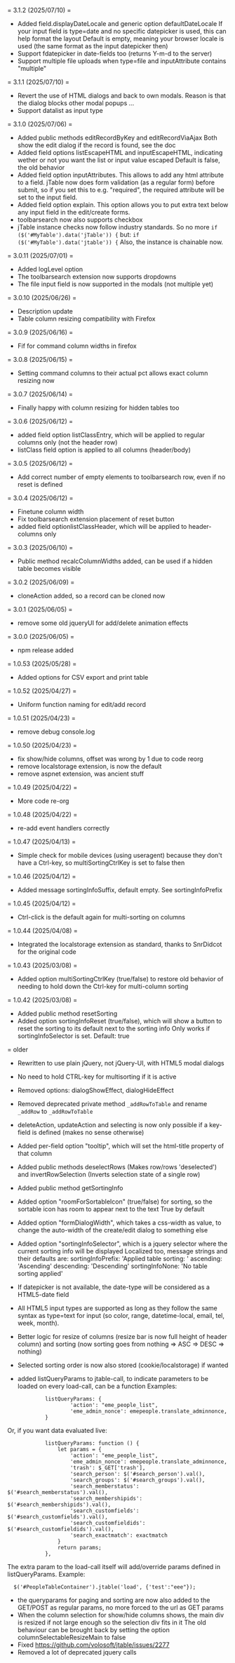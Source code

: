 = 3.1.2 (2025/07/10) =
* Added field.displayDateLocale and generic option defaultDateLocale
  If your input field is type=date and no specific datepicker is used, this can help format the layout
  Default is empty, meaning your browser locale is used (the same format as the input datepicker then)
* Support fdatepicker in date-fields too (returns Y-m-d to the server)
* Support multiple file uploads when type=file and inputAttribute contains "multiple"

= 3.1.1 (2025/07/10) =
* Revert the use of HTML dialogs and back to own modals. Reason is that the dialog blocks other modal popups ...
* Support datalist as input type

= 3.1.0 (2025/07/06) =
* Added public methods editRecordByKey and editRecordViaAjax
  Both show the edit dialog if the record is found, see the doc
* Added field options listEscapeHTML and inputEscapeHTML, indicating wether or not you want the list or input value escaped
  Default is false, the old behavior
* Added field option inputAttributes. This allows to add any html attribute to a field. jTable now does form validation (as a regular form) before submit, so if you set this to e.g. "required", the required attribute will be set to the input field.
* Added field option explain. This option allows you to put extra text below any input field in the edit/create forms.
* toolbarsearch now also supports checkbox
* jTable instance checks now follow industry standards. So no more
  `if ($('#MyTable').data('jTable')) {`
  but:
  `if ($('#MyTable').data('jtable')) {`
  Also, the instance is chainable now.

= 3.0.11 (2025/07/01) =
* Added logLevel option
* The toolbarsearch extension now supports dropdowns
* The file input field is now supported in the modals (not multiple yet)

= 3.0.10 (2025/06/26) =
* Description update
* Table column resizing compatibility with Firefox
 
= 3.0.9 (2025/06/16) =
* Fif for command column widths in firefox

= 3.0.8 (2025/06/15) =
* Setting command columns to their actual pct allows exact column resizing now

= 3.0.7 (2025/06/14) =
* Finally happy with column resizing for hidden tables too

= 3.0.6 (2025/06/12) =
* added field option listClassEntry, which will be applied to regular columns only (not the header row)
* listClass field option is applied to all columns (header/body)

= 3.0.5 (2025/06/12) =
* Add correct number of empty elements to toolbarsearch row, even if no reset is defined

= 3.0.4 (2025/06/12) =
* Finetune column width
* Fix toolbarsearch extension placement of reset button
* added field optionlistClassHeader, which will be applied to header-columns only

= 3.0.3 (2025/06/10) =
* Public method recalcColumnWidths added, can be used if a hidden table becomes visible

= 3.0.2 (2025/06/09) =
* cloneAction added, so a record can be cloned now

= 3.0.1 (2025/06/05) =
* remove some old jqueryUI for add/delete animation effects

= 3.0.0 (2025/06/05) =
* npm release added

= 1.0.53 (2025/05/28) =
* Added options for CSV export and print table

= 1.0.52 (2025/04/27) =
* Uniform function naming for edit/add record

= 1.0.51 (2025/04/23) =
* remove debug console.log

= 1.0.50 (2025/04/23) =
* fix show/hide columns, offset was wrong by 1 due to code reorg
* remove localstorage extension, is now the default
* remove aspnet extension, was ancient stuff

= 1.0.49 (2025/04/22) =
* More code re-org

= 1.0.48 (2025/04/22) =
* re-add event handlers correctly

= 1.0.47 (2025/04/13) =
* Simple check for mobile devices (using useragent) because they don't have a Ctrl-key, so multiSortingCtrlKey is set to false then

= 1.0.46 (2025/04/12) =
* Added message sortingInfoSuffix, default empty. See sortingInfoPrefix

= 1.0.45 (2025/04/12) =
* Ctrl-click is the default again for multi-sorting on columns

= 1.0.44 (2025/04/08) =
* Integrated the localstorage extension as standard, thanks to SnrDidcot for the original code

= 1.0.43 (2025/03/08) =
* Added option multiSortingCtrlKey (true/false) to restore old behavior of needing to hold down the Ctrl-key for multi-column sorting

= 1.0.42 (2025/03/08) =
* Added public method resetSorting
* Added option sortingInfoReset (true/false), which will show a button to reset the sorting to its default next to the sorting info
  Only works if sortingInfoSelector is set. Default: true

= older
* Rewritten to use plain jQuery, not jQuery-UI, with HTML5 modal dialogs
* No need to hold CTRL-key for multisorting if it is active
* Removed options: dialogShowEffect, dialogHideEffect
* Removed deprecated private method `_addRowToTable` and rename `_addRow` to `_addRowToTable`
* deleteAction, updateAction and selecting is now only possible if a key-field is defined (makes no sense otherwise)

* Added per-field option "tooltip", which will set the html-title property of that column
* Added public methods deselectRows (Makes row/rows 'deselected') and invertRowSelection (Inverts selection state of a single row)
* Added public method getSortingInfo
* Added option "roomForSortableIcon" (true/false) for sorting, so the sortable icon has room to appear next to the text
  True by default
* Added option "formDialogWidth", which takes a css-width as value, to change the auto-width of the create/edit dialog to something else
* Added option "sortingInfoSelector", which is a jquery selector where the current sorting info will be displayed
  Localized too, message strings and their defaults are:
                sortingInfoPrefix: 'Applied table sorting: '
                ascending: 'Ascending'
                descending: 'Descending'
                sortingInfoNone: 'No table sorting applied'

* If datepicker is not available, the date-type will be considered as a HTML5-date field
* All HTML5 input types are supported as long as they follow the same syntax as type=text for input (so color, range, datetime-local, email, tel, week, month).
* Better logic for resize of columns (resize bar is now full height of header column) and sorting (now sorting goes from nothing => ASC => DESC => nothing)
* Selected sorting order is now also stored (cookie/localstorage) if wanted
* added listQueryParams to jtable-call, to indicate parameters to be loaded on
every load-call, can be a function
  Examples:
```
            listQueryParams: {
                    'action': "eme_people_list",
                    'eme_admin_nonce': emepeople.translate_adminnonce,
			}
```
  Or, if you want data evaluated live:
```
            listQueryParams: function () {
                let params = {
                    'action': "eme_people_list",
                    'eme_admin_nonce': emepeople.translate_adminnonce,
                    'trash': $_GET['trash'],
                    'search_person': $('#search_person').val(),
                    'search_groups': $('#search_groups').val(),
                    'search_memberstatus': $('#search_memberstatus').val(),
                    'search_membershipids': $('#search_membershipids').val(),
                    'search_customfields': $('#search_customfields').val(),
                    'search_customfieldids': $('#search_customfieldids').val(),
                    'search_exactmatch': exactmatch
                }
                return params;
            },
```
  The extra param to the load-call itself will add/override params defined in
  listQueryParams. Example:
```
  $('#PeopleTableContainer').jtable('load', {'test':"eee"});
```
* the queryparams for paging and sorting are now also added to the GET/POST as
regular params, no more forced to the url as GET params
* When the column selection for show/hide columns shows, the main div is resized if not large enough so the selection div fits in it
  The old behaviour can be brought back by setting the option columnSelectableResizeMain to false
* Fixed https://github.com/volosoft/jtable/issues/2277
* Removed a lot of deprecated jquery calls

